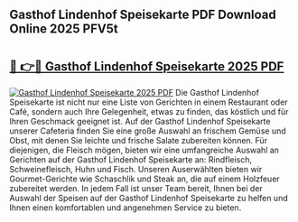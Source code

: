 ## Gasthof Lindenhof Speisekarte PDF Download Online 2025 PFV5t

# <h2><a href="http://gc9zo5.nevu.top/?p=Gasthof+Lindenhof+Speisekarte">🔗 👉🔴 Gasthof Lindenhof Speisekarte 2025 PDF</a></h2>

[![Gasthof Lindenhof Speisekarte 2025 PDF](https://i.imgur.com/dBaPXMq.png)](http://gc9zo5.nevu.top/?p=Gasthof+Lindenhof+Speisekarte)
Die Gasthof Lindenhof Speisekarte ist nicht nur eine Liste von Gerichten in einem Restaurant oder Café, sondern auch Ihre Gelegenheit, etwas zu finden, das köstlich und für Ihren Geschmack geeignet ist. Auf der Gasthof Lindenhof Speisekarte unserer Cafeteria finden Sie eine große Auswahl an frischem Gemüse und Obst, mit denen Sie leichte und frische Salate zubereiten können. Für diejenigen, die Fleisch mögen, bieten wir eine umfangreiche Auswahl an Gerichten auf der Gasthof Lindenhof Speisekarte an: Rindfleisch, Schweinefleisch, Huhn und Fisch. Unseren Auserwählten bieten wir Gourmet-Gerichte wie Schaschlik und Steak an, die auf einem Holzfeuer zubereitet werden. In jedem Fall ist unser Team bereit, Ihnen bei der Auswahl der Speisen auf der Gasthof Lindenhof Speisekarte zu helfen und Ihnen einen komfortablen und angenehmen Service zu bieten.
